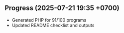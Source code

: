 ## Progress (2025-07-21 19:35 +0700)
- Generated PHP for 91/100 programs
- Updated README checklist and outputs

